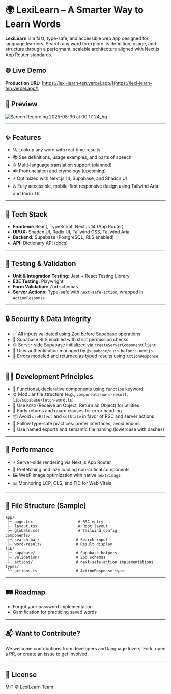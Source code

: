 # 🌍 LexiLearn – A Smarter Way to Learn Words

**LexiLearn** is a fast, type-safe, and accessible web app designed for language learners. Search any word to explore its definition, usage, and structure through a performant, scalable architecture aligned with Next.js App Router standards.

## 🌐 Live Demo

**Production URL:** [https://lexi-learn-ten.vercel.app/](https://lexi-learn-ten.vercel.app/)

## 📱 Preview

![Screen Recording 2025-05-30 at 00 17 24_hq](https://github.com/user-attachments/assets/d82e1ea6-29a8-4f00-8655-e2203f052a70)


---

## ✨ Features

- 🔍 Lookup any word with real-time results
- 📚 See definitions, usage examples, and parts of speech
- 🌐 Multi-language translation support (planned)
- 🔊 Pronunciation and etymology (upcoming)
- ⚡ Optimized with Next.js 14, Supabase, and Shadcn UI
- ♿ Fully accessible, mobile-first responsive design using Tailwind Aria and Radix UI

---

## 🧱 Tech Stack

- **Frontend:** React, TypeScript, Next.js 14 (App Router)
- **UI/UX:** Shadcn UI, Radix UI, Tailwind CSS, Tailwind Aria
- **Backend:** Supabase (PostgreSQL, RLS enabled)
- **API:** Dictionary API ([docs](https://dictionaryapi.dev/))

---

## 🧪 Testing & Validation

- **Unit & Integration Testing:** Jest + React Testing Library
- **E2E Testing:** Playwright
- **Form Validation:** Zod schemas
- **Server Actions:** Type-safe with `next-safe-action`, wrapped in `ActionResponse`

---

## 🔒 Security & Data Integrity

- ✅ All inputs validated using Zod before Supabase operations
- 🔐 Supabase RLS enabled with strict permission checks
- ⚙️ Server-side Supabase initialized via `createServerComponentClient`
- 🔧 User authentication managed by `@supabase/auth-helpers-nextjs`
- 🧩 Errors modeled and returned as typed results using `ActionResponse`

---

## 🧑‍💻 Development Principles

- 🧠 Functional, declarative components using `function` keyword
- ⚙️ Modular file structure (e.g., `components/word-result`, `lib/supabase/fetch-word.ts`)
- 📁 Use `RORO` (Receive an Object, Return an Object) for utilities
- 🧹 Early returns and guard clauses for error handling
- 📦 Avoid `useEffect` and `setState` in favor of RSC and server actions
- 🧾 Follow type-safe practices: prefer interfaces, avoid enums
- 🧩 Use named exports and semantic file naming (lowercase with dashes)

---

## 🚀 Performance

- ⚡ Server-side rendering via Next.js App Router
- 🧠 Prefetching and lazy loading non-critical components
- 🖼️ WebP image optimization with native `next/image`
- 📊 Monitoring LCP, CLS, and FID for Web Vitals

---

## 📁 File Structure (Sample)

```
app/
 ├─ page.tsx                    # RSC entry
 ├─ layout.tsx                  # Root layout
 ├─ globals.css                 # Tailwind config
components/
 ├─ search-bar/                # Search input
 ├─ word-result/               # Result display
lib/
 ├─ supabase/                  # Supabase helpers
 ├─ validation/                # Zod schemas
 ├─ actions/                   # next-safe-action implementations
types/
 └─ actions.ts                 # ActionResponse type
```

---

## 🛤️ Roadmap

- Forgot your password implementation
- Gamification for practicing saved words

---

## 📬 Want to Contribute?

We welcome contributions from developers and language lovers! Fork, open a PR, or create an issue to get involved.

---

## 📎 License

MIT © LexiLearn Team
